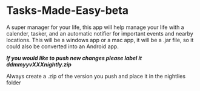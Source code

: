 # Tasks-Made-Easy-beta
A super manager for your life, this app will help manage your life with a calender, tasker, and an automatic notifier for important events and nearby locations.
This will be a windows app or a mac app, it will be a .jar file, so it could also be converted into an Android app.

***If you would like to push new changes please label it ddmmyyvXXXnightly.zip***

Always create a .zip of the version you push and place it in the nightlies folder